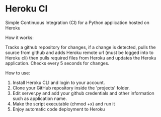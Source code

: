# Heroku CI
Simple Continuous Integration (CI) for a Python application hosted on Heroku

How it works:

Tracks a github repository for changes, if a change is detected, pulls the source from github and adds Heroku remote url (must be logged into to Heroku cli) then pulls required files from Heroku and updates the Heroku application. Checks every 5 seconds for changes.

How to use:

1. Install Heroku CLI and login to your account.
2. Clone your GitHub repository inside the 'projects' folder.
3. Edit server.py and add your github credentials and other information such as application name.
4. Make the script executable (chmod +x) and run it
5. Enjoy automatic code deployment to Heroku